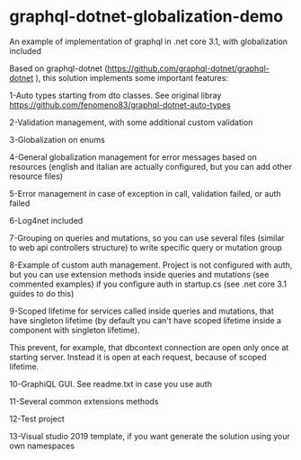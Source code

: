 # graphql-dotnet-globalization-demo
An example of implementation of graphql in .net core 3.1, with globalization included

Based on graphql-dotnet (https://github.com/graphql-dotnet/graphql-dotnet ), this solution implements some important features:

1-Auto types starting from dto classes. See original libray https://github.com/fenomeno83/graphql-dotnet-auto-types

2-Validation management, with some additional custom validation

3-Globalization on enums

4-General globalization management for error messages based on resources (english and italian are actually configured, but you can add other resource files)

5-Error management in case of exception in call, validation failed, or auth failed

6-Log4net included

7-Grouping on queries and mutations, so you can use several files (similar to web api controllers structure) to write specific query or mutation group

8-Example of custom auth management. Project is not configured with auth, but you can use extension methods inside queries and mutations (see commented examples) if you configure auth in startup.cs (see .net core 3.1 guides to do this)

9-Scoped lifetime for services called inside queries and mutations, that have singleton lifetime (by default you can't have scoped lifetime inside a component with singleton lifetime). 

This prevent, for example, that dbcontext connection are open only once at starting server. Instead it is open at each request, because of scoped lifetime.

10-GraphiQL GUI. See readme.txt in case you use auth

11-Several common extensions methods

12-Test project

13-Visual studio 2019 template, if you want generate the solution using your own namespaces
